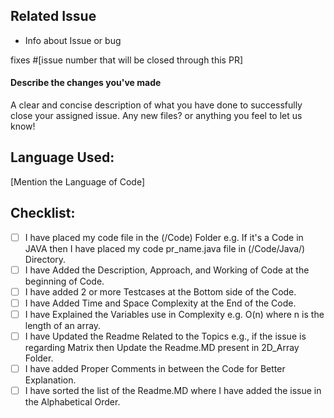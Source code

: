 ## Related Issue

- Info about Issue or bug

fixes #[issue number that will be closed through this PR]

#### Describe the changes you've made

A clear and concise description of what you have done to successfully close your assigned issue. Any new files? or anything you feel to let us know!

## Language Used:
[Mention the Language of Code]

## Checklist:

<!--
Example how to mark a checkbox:-
- [x] My code follows the code style of this project.
-->

- [ ] I have placed my code file in the (/Code) Folder e.g. If it's a Code in JAVA then I have placed my code pr_name.java file in (/Code/Java/) Directory. 
- [ ] I have Added the Description, Approach, and Working of Code at the beginning of Code.
- [ ] I have added 2 or more Testcases at the Bottom side of the Code.
- [ ] I have Added Time and Space Complexity at the End of the Code.
- [ ] I have Explained the Variables use in Complexity e.g. O(n) where n is the length of an array.
- [ ] I have Updated the Readme Related to the Topics e.g., if the issue is regarding Matrix then Update the Readme.MD present in 2D_Array Folder.
- [ ] I have added Proper Comments in between the Code for Better Explanation.
- [ ] I have sorted the list of the Readme.MD where I have added the issue in the Alphabetical Order.